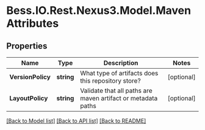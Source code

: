 # Bess.IO.Rest.Nexus3.Model.MavenAttributes
## Properties

Name | Type | Description | Notes
------------ | ------------- | ------------- | -------------
**VersionPolicy** | **string** | What type of artifacts does this repository store? | [optional] 
**LayoutPolicy** | **string** | Validate that all paths are maven artifact or metadata paths | [optional] 

[[Back to Model list]](../README.md#documentation-for-models) [[Back to API list]](../README.md#documentation-for-api-endpoints) [[Back to README]](../README.md)

